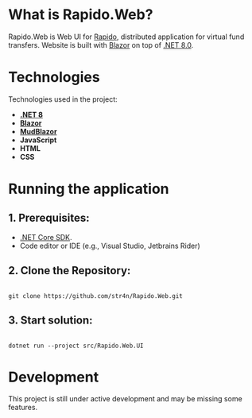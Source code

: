 # What is Rapido.Web?

Rapido.Web is Web UI for [Rapido](https://github.com/str4n/Rapido), distributed application for virtual fund transfers. Website is built with [Blazor](https://dotnet.microsoft.com/en-us/apps/aspnet/web-apps/blazor) on top of [.NET 8.0](https://dotnet.microsoft.com/en-us/download/dotnet/8.0).

# Technologies

Technologies used in the project:

* **[.NET 8](https://dotnet.microsoft.com/en-us/download/dotnet/8.0)**
* **[Blazor](https://dotnet.microsoft.com/en-us/apps/aspnet/web-apps/blazor)**
* **[MudBlazor](https://mudblazor.com/)**
* **JavaScript**
* **HTML**
* **CSS**

# Running the application
## 1. Prerequisites:

+ [.NET Core SDK](https://dotnet.microsoft.com/en-us/download/dotnet/8.0).
+ Code editor or IDE (e.g., Visual Studio, Jetbrains Rider)

## 2. Clone the Repository:

```

git clone https://github.com/str4n/Rapido.Web.git

```

## 3. Start solution:

```

dotnet run --project src/Rapido.Web.UI

```


# Development

This project is still under active development and may be missing some features.
